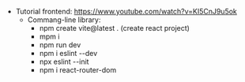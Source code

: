 + Tutorial frontend: https://www.youtube.com/watch?v=KI5CnJ9u5ok
    + Commang-line library:
        + npm create vite@latest . (create react project)
        + mpm i
        + npm run dev
        + npm i eslint --dev
        + npx eslint --init 
        + npm i react-router-dom